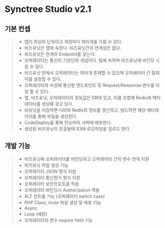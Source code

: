 # Synctree Studio v2.1

## 기본 컨셉
> - 앱이 최상위 단위이고 계정마다 여러개를 가질 수 있다.
> - 비즈유닛은 앱에 속한다. 비즈유닛간의 연계성은 없다.
> - 비즈유닛은 한개의 Endpoint를 갖는다.
> - 오퍼레이터는 통신의 기본단위 개념이다. 팀에 속하며 비즈유닛에 바인딩 시킬 수 있다.
> - 비즈유닛 안에서 오퍼레이터는 여러개 존재할 수 있으며 오퍼레이터 간 릴레이를 설정할 수 있다.
> - 오퍼레이터의 속성에 통신할 엔드포인트 및 Request/Response 변수를 지정 할 수 있다.
> - 앱, 비즈유닛, 오퍼레이터의 정보값은 DB에 있고, 이를 조합해 Redis에 메타데이터를 생성해 갖고 있다.
> - 비유닛을 저장하면 디비와 Redis의 정보를 갱신하고, 빌드하면 해당 메타데이터를 통해 파일을 생성한다.
> - CodeDeploy를 통해 컨슈머의 서버에 배포한다.
> - 생성된 비즈유닛이 호출될때 S3에 로깅파일을 업로드 한다.

## 개발 기능
> - 비즈유닛에 오퍼레이터를 바인딩하고 오퍼레이터 간의 변수 연계 지원
> - 비즈유닛 파일 생성 기능
> - 오퍼레이터 JSON 형식 지원
> - 오퍼레이터 통신형식 형식 지원
> - 오퍼레이터 보안프로토콜 적용
> - 오퍼레이터 바인딩시 Authorization 적용
> - ALT 컨트롤 기능 (오퍼레이터 switch case)
> - PHP Class, route 파일 생성 및 배포 기능
> - Async
> - Loop (예정)
> - 오퍼레이터의 변수 require field 기능
